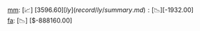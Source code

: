[mm](record/mm/summary.md): [📈] [$3596.60]  
[ly](record/ly/summary.md): [📉] [$-1932.00]  
[fa](record/fa/summary.md): [📉] [$-888160.00]  

